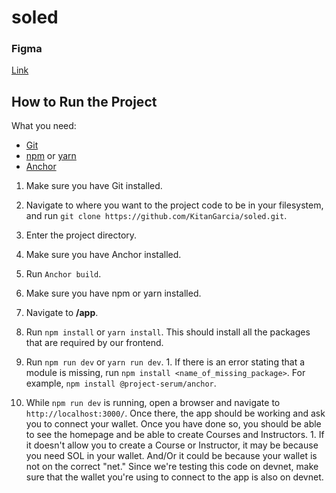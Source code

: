 # soled

### Figma

[Link](https://www.figma.com/file/34XxamFP4VfnNoKDgPHhKg/Education-on-dev-2---for-Kitan?node-id=11%3A18638)

## How to Run the Project

What you need:

- [Git](https://git-scm.com/)
- [npm](https://www.npmjs.com/) or [yarn](https://yarnpkg.com/)
- [Anchor](https://github.com/coral-xyz/anchor)

1. Make sure you have Git installed.
  1. Navigate to where you want to the project code to be in your filesystem, and run
   `git clone https://github.com/KitanGarcia/soled.git`.

2. Enter the project directory.

3. Make sure you have Anchor installed.
  1. Run `Anchor build`.

4. Make sure you have npm or yarn installed.

5. Navigate to **/app**.
  1. Run `npm install` or `yarn install`. This should install all the packages that are required by our frontend.
  2. Run `npm run dev` or `yarn run dev`.
    1. If there is an error stating that a module is missing, run `npm install <name_of_missing_package>`. For example, `npm install @project-serum/anchor`.
  3. While `npm run dev` is running, open a browser and navigate to `http://localhost:3000/`.
   Once there, the app should be working and ask you to connect your wallet. Once you have done so, you should be able to see the homepage and be able to create Courses and Instructors.
    1. If it doesn't allow you to create a Course or Instructor, it may be because you need SOL in your wallet. And/Or it could be because your wallet is not on the correct "net." Since we're testing this code on devnet, make sure that the wallet you're using to connect to the app is also on devnet.
